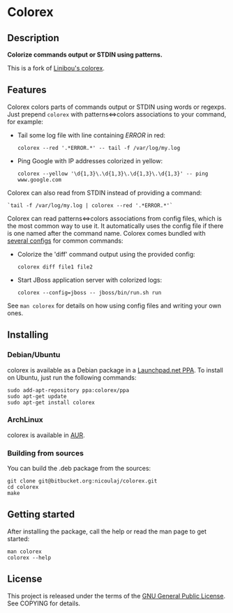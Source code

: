 # Colorex


## Description

**Colorize commands output or STDIN using patterns.**

This is a fork of [Linibou's colorex](http://bitbucket.org/linibou/colorex).


## Features

Colorex colors parts of commands output or STDIN using words or regexps.
Just prepend `colorex` with patterns<=>colors associations to your command,
for example:

* Tail some log file with line containing *ERROR* in red:

    `colorex --red '.*ERROR.*' -- tail -f /var/log/my.log`

* Ping Google with IP addresses colorized in yellow:

    `colorex --yellow '\d{1,3}\.\d{1,3}\.\d{1,3}\.\d{1,3}' -- ping www.google.com`

Colorex can also read from STDIN instead of providing a command:

    `tail -f /var/log/my.log | colorex --red '.*ERROR.*'`

Colorex can read patterns<=>colors associations from config files, which
is the most common way to use it. It automatically uses the config file
if there is one named after the command name. Colorex comes bundled with
[several configs](http://bitbucket.org/nicoulaj/colorex/src/1a5e13e44088/src/configs)
for common commands:

* Colorize the 'diff' command output using the provided config:

    `colorex diff file1 file2`


* Start JBoss application server with colorized logs:

    `colorex --config=jboss -- jboss/bin/run.sh run`

See `man colorex` for details on how using config files and writing your own ones.


## Installing

### Debian/Ubuntu
colorex is available as a Debian package in a
[Launchpad.net PPA](https://launchpad.net/~colorex/+archive/ppa).
To install on Ubuntu, just run the following commands:

    sudo add-apt-repository ppa:colorex/ppa
    sudo apt-get update
    sudo apt-get install colorex

### ArchLinux
colorex is available in [AUR](TODO).

### Building from sources
You can build the .deb package from the sources:

    git clone git@bitbucket.org:nicoulaj/colorex.git
    cd colorex
    make

## Getting started
After installing the package, call the help or read the man page to get started:

    man colorex
    colorex --help


## License
This project is released under the terms of the [GNU General Public License](http://www.gnu.org/licenses/gpl.html).
See COPYING for details.
